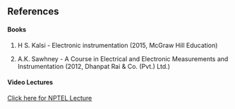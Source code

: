 ## References
#### Books

1) H S. Kalsi - Electronic instrumentation (2015, McGraw Hill Education)

2) A.K. Sawhney - A Course in Electrical and Electronic Measurements and Instrumentation (2012, Dhanpat Rai & Co. (Pvt.) Ltd.)


#### Video Lectures

<a href="https://archive.nptel.ac.in/courses/108/105/108105153/" target="_blank">Click here for NPTEL Lecture </a>

